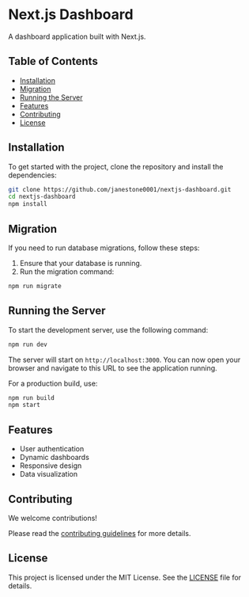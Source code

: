 # Next.js Dashboard

A dashboard application built with Next.js.

## Table of Contents

- [Installation](#installation)
- [Migration](#migration)
- [Running the Server](#running-the-server)
- [Features](#features)
- [Contributing](#contributing)
- [License](#license)

## Installation

To get started with the project, clone the repository and install the dependencies:

```bash
git clone https://github.com/janestone0001/nextjs-dashboard.git
cd nextjs-dashboard
npm install
```

## Migration

If you need to run database migrations, follow these steps:

1. Ensure that your database is running.
2. Run the migration command:

```bash
npm run migrate
```

## Running the Server

To start the development server, use the following command:

```bash
npm run dev
```

The server will start on `http://localhost:3000`. You can now open your browser and navigate to this URL to see the application running.

For a production build, use:

```bash
npm run build
npm start
```

## Features

- User authentication
- Dynamic dashboards
- Responsive design
- Data visualization

## Contributing

We welcome contributions!

Please read the [contributing guidelines](CONTRIBUTING.md) for more details.

## License

This project is licensed under the MIT License. See the [LICENSE](LICENSE) file for details.
